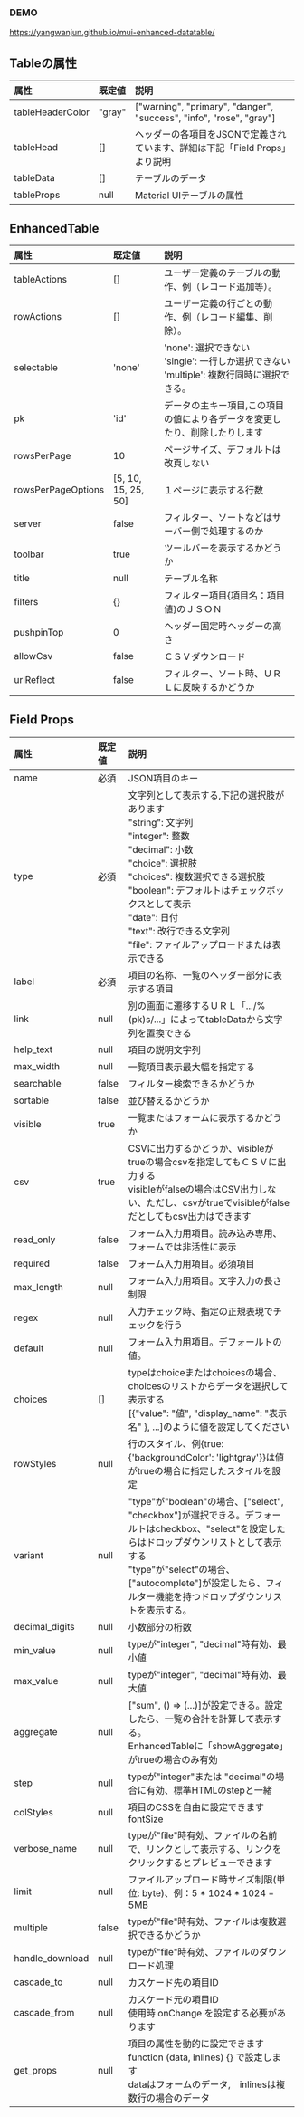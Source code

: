 ### DEMO
https://yangwanjun.github.io/mui-enhanced-datatable/

## Tableの属性
|属性|既定値|説明|
|:---|:---|:---|
| tableHeaderColor | "gray" | ["warning", "primary", "danger", "success", "info", "rose", "gray"] |
| tableHead | [] |ヘッダーの各項目をJSONで定義されています、詳細は下記「Field Props」より説明 |
| tableData | [] |テーブルのデータ |
| tableProps | null | Material UIテーブルの属性 |


## EnhancedTable
|属性|既定値|説明|
|:---|:---|:---|
| tableActions | [] | ユーザー定義のテーブルの動作、例（レコード追加等）。 |
| rowActions | [] | ユーザー定義の行ごとの動作、例（レコード編集、削除）。 |
| selectable | 'none' | 'none': 選択できない<br>'single': 一行しか選択できない<br>'multiple': 複数行同時に選択できる。 |
| pk | 'id' | データの主キー項目,この項目の値により各データを変更したり、削除したりします |
| rowsPerPage | 10 | ページサイズ、デフォルトは改頁しない |
| rowsPerPageOptions | [5, 10, 15, 25, 50] | １ページに表示する行数 |
| server | false | フィルター、ソートなどはサーバー側で処理するのか |
| toolbar | true | ツールバーを表示するかどうか |
| title | null | テーブル名称 |
| filters | {} | フィルター項目{項目名：項目値}のＪＳＯＮ |
| pushpinTop | 0 | ヘッダー固定時ヘッダーの高さ |
| allowCsv | false | ＣＳＶダウンロード |
| urlReflect | false | フィルター、ソート時、ＵＲＬに反映するかどうか |

## Field Props
| 属性 | 既定値 | 説明 |
|:---|:---|:---|
| name | 必須 | JSON項目のキー |
| type | 必須 | 文字列として表示する,下記の選択肢があります<br>"string": 文字列<br> "integer": 整数<br>"decimal": 小数<br>"choice": 選択肢<br>"choices": 複数選択できる選択肢<br>"boolean": デフォルトはチェックボックスとして表示<br>"date": 日付<br>"text": 改行できる文字列<br>"file": ファイルアップロードまたは表示できる |
| label | 必須 | 項目の名称、一覧のヘッダー部分に表示する項目 |
| link | null | 別の画面に遷移するＵＲＬ「.../%(pk)s/...」によってtableDataから文字列を置換できる |
| help_text | null | 項目の説明文字列 |
| max_width | null | 一覧項目表示最大幅を指定する |
| searchable | false |フィルター検索できるかどうか |
| sortable | false | 並び替えるかどうか |
| visible | true | 一覧またはフォームに表示するかどうか |
| csv | true | CSVに出力するかどうか、visibleがtrueの場合csvを指定してもＣＳＶに出力する<br>visibleがfalseの場合はCSV出力しない、ただし、csvがtrueでvisibleがfalseだとしてもcsv出力はできます |
| read_only | false | フォーム入力用項目。読み込み専用、フォームでは非活性に表示 |
| required | false | フォーム入力用項目。必須項目 |
| max_length | null | フォーム入力用項目。文字入力の長さ制限 |
| regex | null | 入力チェック時、指定の正規表現でチェックを行う |
| default | null | フォーム入力用項目。デフォールトの値。 |
| choices | [] | typeはchoiceまたはchoicesの場合、choicesのリストからデータを選択して表示する<br>[{"value": "値", "display_name": "表示名" }, ...]のように値を設定してください |
| rowStyles |null | 行のスタイル、例{true: {'backgroundColor': 'lightgray'}}は値がtrueの場合に指定したスタイルを設定 |
| variant | null | "type"が"boolean"の場合、["select", "checkbox"]が選択できる。デフォールトはcheckbox、"select"を設定したらはドロップダウンリストとして表示する<br> "type"が"select"の場合、["autocomplete"]が設定したら、フィルター機能を持つドロップダウンリストを表示する。 |
| decimal_digits | null | 小数部分の桁数 |
| min_value | null | typeが"integer", "decimal"時有効、最小値 |
| max_value | null | typeが"integer", "decimal"時有効、最大値 |
| aggregate | null | ["sum", () => (...)]が設定できる。設定したら、一覧の合計を計算して表示する。 <br>EnhancedTableに「showAggregate」がtrueの場合のみ有効|
| step | null | typeが"integer"または "decimal"の場合に有効、標準HTMLのstepと一緒 |
| colStyles | null | 項目のCSSを自由に設定できますfontSize |
| verbose_name | null | typeが"file"時有効、ファイルの名前で、リンクとして表示する、リンクをクリックするとプレビューできます |
| limit | null | ファイルアップロード時サイズ制限(単位: byte)、例：5 * 1024 * 1024 = 5MB
| multiple | false | typeが"file"時有効、ファイルは複数選択できるかどうか |
| handle_download | null | typeが"file"時有効、ファイルのダウンロード処理 |
| cascade_to | null | カスケード先の項目ID |
| cascade_from | null | カスケード元の項目ID<br>使用時 onChange を設定する必要があります |
| get_props | null | 項目の属性を動的に設定できます<br>function (data, inlines) {} で設定します<br>dataはフォームのデータ,　inlinesは複数行の場合のデータ |
